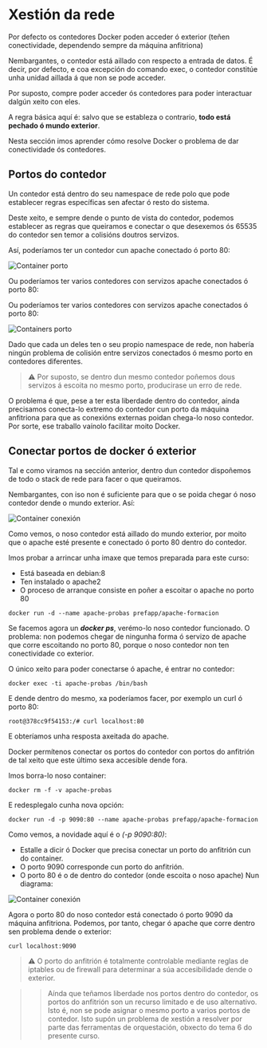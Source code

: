 # Xestión da rede

Por defecto os contedores Docker poden acceder ó exterior (teñen conectividade, dependendo sempre da máquina anfitriona)

Nembargantes, o contedor está aillado con respecto a entrada de datos. É decir, por defecto, e coa excepción do comando exec, o contedor constitúe unha unidad aillada á que non se pode acceder. 

Por suposto, compre poder acceder ós contedores para poder interactuar dalgún xeito con eles. 

A regra básica aquí é: salvo que se estableza o contrario, **todo está pechado ó mundo exterior**. 

Nesta sección imos aprender cómo resolve Docker o problema de dar conectividade ós contedores. 

## Portos do contedor

Un contedor está dentro do seu namespace de rede polo que pode establecer regras específicas sen afectar ó resto do sistema. 

Deste xeito, e sempre dende o punto de vista do contedor, podemos establecer as regras que queiramos e conectar o que desexemos ós 65535 do contedor sen temor a colisións doutros servizos. 

Así, poderíamos ter un contedor cun apache conectado ó porto 80:

![Container porto](./../_media/02_docker/contedor_porto.png)

Ou poderíamos ter varios contedores con servizos apache conectados ó porto 80:

Ou poderíamos ter varios contedores con servizos apache conectados ó porto 80:

![Containers porto](./../_media/02_docker/contedores_porto.png)

Dado que cada un deles ten o seu propio namespace de rede, non habería ningún problema de colisión entre servizos conectados ó mesmo porto en contedores diferentes. 

> ⚠️  Por suposto, se dentro dun mesmo contedor poñemos dous servizos á escoita no mesmo porto, producirase un erro de rede.

O problema é que, pese a ter esta liberdade dentro do contedor, aínda precisamos conecta-lo extremo do contedor cun porto da máquina anfitriona para que as conexións externas poidan chega-lo noso contedor. Por sorte, ese traballo vaínolo facilitar moito Docker. 

## Conectar portos de docker ó exterior

Tal e como viramos na sección anterior, dentro dun contedor dispoñemos de todo o stack de rede para facer o que queiramos. 

Nembargantes, con iso non é suficiente para que o se poida chegar ó noso contedor dende o mundo exterior. Así:

![Container conexión](./../_media/02_docker/contedor_conexion_0.png)

Como vemos, o noso contedor está aillado do mundo exterior, por moito que o apache esté presente e conectado ó porto 80 dentro do contedor. 

Imos probar a arrincar unha imaxe que temos preparada para este curso:

- Está baseada en debian:8
- Ten instalado o apache2
- O proceso de arranque consiste en poñer a escoitar o apache no porto 80

```shell
docker run -d --name apache-probas prefapp/apache-formacion
```

Se facemos agora un _**docker ps**_, verémo-lo noso contedor funcionado. O problema: non podemos chegar de ningunha forma ó servizo de apache que corre escoitando no porto 80, porque o noso contedor non ten conectividade co exterior. 

O único xeito para poder conectarse ó apache, é entrar no contedor:

```shell
docker exec -ti apache-probas /bin/bash
```

E dende dentro do mesmo, xa poderíamos facer, por exemplo un curl ó porto 80:

```shell
root@378cc9f54153:/# curl localhost:80
```

E obteríamos unha resposta axeitada do apache. 

Docker permítenos conectar os portos do contedor con portos do anfitrión de tal xeito que este último sexa accesible dende fora. 

Imos borra-lo noso container:

```shell
docker rm -f -v apache-probas
```

E redesplegalo cunha nova opción:

```shell
docker run -d -p 9090:80 --name apache-probas prefapp/apache-formacion
```

Como vemos, a novidade aquí é o *(-p 9090:80)*:

- Estalle a dicir ó Docker que precisa conectar un porto do anfitrión cun do container.
- O porto 9090 corresponde cun porto do anfitrión.
- O porto 80 é o de dentro do contedor (onde escoita o noso apache)
Nun diagrama:

![Container conexión](./../_media/02_docker/contedor_conexion_1.png)

Agora o porto 80 do noso contedor está conectado ó porto 9090 da máquina anfitriona. Podemos, por tanto, chegar ó apache que corre dentro sen problema dende o exterior:

```shell
curl localhost:9090
```
> ⚠️ O porto do anfitrión é totalmente controlable mediante reglas de iptables ou de firewall para determinar a súa accesibilidade dende o exterior.

>> Aínda que teñamos liberdade nos portos dentro do contedor, os portos do anfitrión son un recurso limitado e de uso alternativo. Isto é, non se pode asignar o mesmo porto a varios portos de contedor. Isto supón un problema de xestión a resolver por parte das ferramentas de orquestación, obxecto do tema 6 do presente curso.
